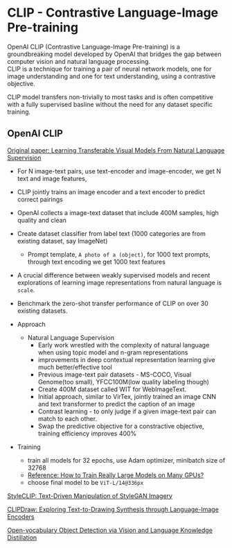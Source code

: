 # CLIP - Contrastive Language-Image Pre-training  

OpenAI CLIP (Contrastive Language-Image Pre-training) is a groundbreaking model developed by OpenAI that bridges the gap between computer vision and natural language processing.  
CLIP is a technique for training a pair of neural network models, one for image understanding and one for text understanding, using a contrastive objective.

CLIP model transfers non-trivially to most tasks and is often competitive with a fully supervised basline without the need for any dataset specific training.

## OpenAI CLIP

[Original paper: Learning Transferable Visual Models From Natural Language Supervision](https://arxiv.org/abs/2103.00020)

- For N image-text pairs, use text-encoder and image-encoder, we get N text and image features,
- CLIP jointly trains an image encoder and a text encoder to predict correct pairings
- OpenAI collects a image-text dataset that include 400M samples, high quality and clean
- Create dataset classifier from label text (1000 categories are from existing dataset, say ImageNet)
    - Prompt template, `A photo of a (object)`, for 1000 text prompts, through text encoding we get 1000 text features
 
- A crucial difference between weakly supervised models and recent explorations of learning image representations from natural language is `scale`.
- Benchmark the zero-shot transfer performance of CLIP on over 30 existing datasets.
- Approach
    - Natural Language Supervision
        - Early work wrestled with the complexity of natural language when using topic model and n-gram representations
        - improvements in deep contextual representation learning give much better/effective tool
        - Previous image-text pair datasets - MS-COCO, Visual Genome(too small), YFCC100M(low quality labeling though)
        - Create 400M dataset called WIT for WebImageText.
        - Initial approach, similar to VirTex, jointly trained an image CNN and text transformer to predict the caption of an image
        - Contrast learning - to only judge if a given image-text pair can match to each other.
        - Swap the predictive objective for a constractive objective, training efficiency improves 400%
- Training
    - train all models for 32 epochs, use Adam optimizer, minibatch size of 32768
    - [Reference: How to Train Really Large Models on Many GPUs?](https://lilianweng.github.io/posts/2021-09-25-train-large/)
    - choose final model to be `ViT-L/14@336px`

[StyleCLIP: Text-Driven Manipulation of StyleGAN Imagery](https://arxiv.org/abs/2103.17249)

[CLIPDraw: Exploring Text-to-Drawing Synthesis through Language-Image Encoders](https://arxiv.org/abs/2106.14843)

[Open-vocabulary Object Detection via Vision and Language Knowledge Distillation](https://arxiv.org/abs/2104.13921)
